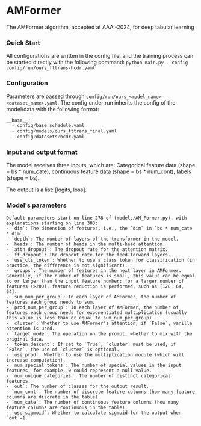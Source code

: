 # AMFormer
The AMFormer algorithm, accepted at AAAI-2024, for deep tabular learning

### Quick Start
All configurations are written in the config file, and the training process can be started directly with the following command:
`python main.py --config config/run/ours_fttrans-hcdr.yaml`
### Configuration
Parameters are passed through `config/run/ours_<model_name>-<dataset_name>.yaml`. 
The config under run inherits the config of the model/data with the following format:
```python
__base__:
  - config/base_schedule.yaml
  - config/models/ours_fttrans_final.yaml
  - config/datasets/hcdr.yaml
```
### Input and output format
The model receives three inputs, which are:
Categorical feature data (shape = bs * num_cate), 
continuous feature data (shape = bs * num_cont), 
labels (shape = bs).

The output is a list: [logits, loss].

### Model's parameters
```
Default parameters start on line 278 of (models/AM_Former.py), with explanations starting on line 303:
- `dim`: The dimension of features, i.e., the `dim` in `bs * num_cate * dim`.
- `depth`: The number of layers of the transformer in the model.
- `heads`: The number of heads in the multi-head attention.
- `attn_dropout`: The dropout rate for the attention matrix.
- `ff_dropout`: The dropout rate for the feed-forward layers.
- `use_cls_token`: Whether to use a class token for classification (in practice, the difference is not significant).
- `groups`: The number of features in the next layer in AMFormer. Generally, if the number of features is small, this value can be equal to or larger than the input feature number; for a larger number of features (>200), feature reduction is performed, such as [128, 64, 64].
- `sum_num_per_group`: In each layer of AMFormer, the number of features each group needs to sum.
- `prod_num_per_group`: In each layer of AMFormer, the number of features each group needs for exponentiated multiplication (usually this value is less than or equal to sum_num_per_group).
- `cluster`: Whether to use AMFormer's attention; if `False`, vanilla attention is used.
- `target_mode`: The operation on the prompt, whether to mix with the original data.
- `token_descent`: If set to `True`, `cluster` must be used; if `False`, the use of `cluster` is optional.
- `use_prod`: Whether to use the multiplication module (which will increase computation).
- `num_special_tokens`: The number of special values in the input features, for example, 0 could represent a null value.
- `num_unique_categories`: The number of distinct categorical features.
- `out`: The number of classes for the output result.
- `num_cont`: The number of discrete feature columns (how many feature columns are discrete in the table).
- `num_cate`: The number of continuous feature columns (how many feature columns are continuous in the table).
- `use_sigmoid`: Whether to calculate sigmoid for the output when `out`=1.
```




